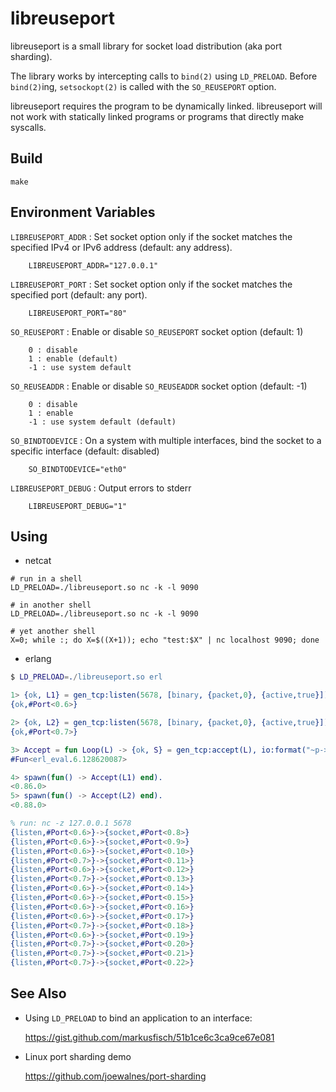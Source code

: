 libreuseport
============

libreuseport is a small library for socket load distribution (aka port
sharding).

The library works by intercepting calls to `bind(2)` using
`LD_PRELOAD`. Before `bind(2)`ing, `setsockopt(2)` is called with the
`SO_REUSEPORT` option.

libreuseport requires the program to be dynamically linked. libreuseport
will not work with statically linked programs or programs that directly
make syscalls.

Build
-----

~~~
make
~~~

Environment Variables
---------------------

`LIBREUSEPORT_ADDR`
: Set socket option only if the socket matches the specified IPv4 or
  IPv6 address (default: any address).

        LIBREUSEPORT_ADDR="127.0.0.1"

`LIBREUSEPORT_PORT`
: Set socket option only if the socket matches the specified port
  (default: any port).

        LIBREUSEPORT_PORT="80"

`SO_REUSEPORT`
: Enable or disable `SO_REUSEPORT` socket option (default: 1)

        0 : disable
        1 : enable (default)
        -1 : use system default

`SO_REUSEADDR`
: Enable or disable `SO_REUSEADDR` socket option (default: -1)

        0 : disable
        1 : enable
        -1 : use system default (default)

`SO_BINDTODEVICE`
: On a system with multiple interfaces, bind the socket to a specific
  interface (default: disabled)

        SO_BINDTODEVICE="eth0"

`LIBREUSEPORT_DEBUG`
: Output errors to stderr

        LIBREUSEPORT_DEBUG="1"

Using
-----

* netcat

~~~
# run in a shell
LD_PRELOAD=./libreuseport.so nc -k -l 9090

# in another shell
LD_PRELOAD=./libreuseport.so nc -k -l 9090

# yet another shell
X=0; while :; do X=$((X+1)); echo "test:$X" | nc localhost 9090; done
~~~

* erlang

~~~ erlang
$ LD_PRELOAD=./libreuseport.so erl

1> {ok, L1} = gen_tcp:listen(5678, [binary, {packet,0}, {active,true}]).
{ok,#Port<0.6>}

2> {ok, L2} = gen_tcp:listen(5678, [binary, {packet,0}, {active,true}]).
{ok,#Port<0.7>}

3> Accept = fun Loop(L) -> {ok, S} = gen_tcp:accept(L), io:format("~p->~p~n", [{listen, L}, {socket, S}]), gen_tcp:close(S), Loop(L) end.
#Fun<erl_eval.6.128620087>

4> spawn(fun() -> Accept(L1) end).
<0.86.0>
5> spawn(fun() -> Accept(L2) end).
<0.88.0>

% run: nc -z 127.0.0.1 5678
{listen,#Port<0.6>}->{socket,#Port<0.8>}
{listen,#Port<0.6>}->{socket,#Port<0.9>}
{listen,#Port<0.6>}->{socket,#Port<0.10>}
{listen,#Port<0.7>}->{socket,#Port<0.11>}
{listen,#Port<0.6>}->{socket,#Port<0.12>}
{listen,#Port<0.7>}->{socket,#Port<0.13>}
{listen,#Port<0.6>}->{socket,#Port<0.14>}
{listen,#Port<0.6>}->{socket,#Port<0.15>}
{listen,#Port<0.6>}->{socket,#Port<0.16>}
{listen,#Port<0.6>}->{socket,#Port<0.17>}
{listen,#Port<0.7>}->{socket,#Port<0.18>}
{listen,#Port<0.6>}->{socket,#Port<0.19>}
{listen,#Port<0.7>}->{socket,#Port<0.20>}
{listen,#Port<0.7>}->{socket,#Port<0.21>}
{listen,#Port<0.7>}->{socket,#Port<0.22>}
~~~

See Also
--------

* Using `LD_PRELOAD` to bind an application to an interface:

    https://gist.github.com/markusfisch/51b1ce6c3ca9ce67e081

* Linux port sharding demo

    https://github.com/joewalnes/port-sharding
